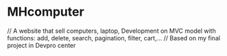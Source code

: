 # MHcomputer
// A website that sell computers, laptop, Development on MVC model with functions: add, delete, search, pagination, filter, cart,... 
// Based on my final project in Devpro center
